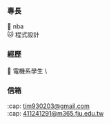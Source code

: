 ### 專長
:basketball: nba \
:cat: 程式設計

### 經歷
:ant: 電機系學生 \

### 信箱
:cap: tim930203@gmail.com \
:cap: 411241291@m365.fju.edu.tw
